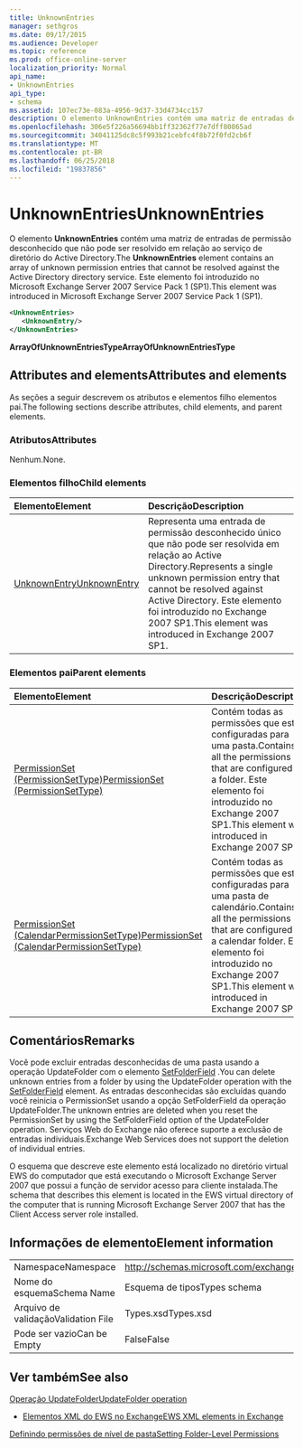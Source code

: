 ```yaml
---
title: UnknownEntries
manager: sethgros
ms.date: 09/17/2015
ms.audience: Developer
ms.topic: reference
ms.prod: office-online-server
localization_priority: Normal
api_name:
- UnknownEntries
api_type:
- schema
ms.assetid: 107ec73e-083a-4956-9d37-33d4734cc157
description: O elemento UnknownEntries contém uma matriz de entradas de permissão desconhecido que não pode ser resolvido em relação ao serviço de diretório do Active Directory. Este elemento foi introduzido no Microsoft Exchange Server 2007 Service Pack 1 (SP1).
ms.openlocfilehash: 306e5f226a56694bb1ff32362f77e7dff80865ad
ms.sourcegitcommit: 34041125dc8c5f993b21cebfc4f8b72f0fd2cb6f
ms.translationtype: MT
ms.contentlocale: pt-BR
ms.lasthandoff: 06/25/2018
ms.locfileid: "19837856"
---
```

# <a name="unknownentries"></a><span data-ttu-id="93e64-104">UnknownEntries</span><span class="sxs-lookup"><span data-stu-id="93e64-104">UnknownEntries</span></span>

<span data-ttu-id="93e64-105">O elemento **UnknownEntries** contém uma matriz de entradas de permissão desconhecido que não pode ser resolvido em relação ao serviço de diretório do Active Directory.</span><span class="sxs-lookup"><span data-stu-id="93e64-105">The **UnknownEntries** element contains an array of unknown permission entries that cannot be resolved against the Active Directory directory service.</span></span> <span data-ttu-id="93e64-106">Este elemento foi introduzido no Microsoft Exchange Server 2007 Service Pack 1 (SP1).</span><span class="sxs-lookup"><span data-stu-id="93e64-106">This element was introduced in Microsoft Exchange Server 2007 Service Pack 1 (SP1).</span></span> 
  
```xml
<UnknownEntries>
   <UnknownEntry/>
</UnknownEntries>
```

 <span data-ttu-id="93e64-107">**ArrayOfUnknownEntriesType**</span><span class="sxs-lookup"><span data-stu-id="93e64-107">**ArrayOfUnknownEntriesType**</span></span>
## <a name="attributes-and-elements"></a><span data-ttu-id="93e64-108">Attributes and elements</span><span class="sxs-lookup"><span data-stu-id="93e64-108">Attributes and elements</span></span>

<span data-ttu-id="93e64-109">As seções a seguir descrevem os atributos e elementos filho elementos pai.</span><span class="sxs-lookup"><span data-stu-id="93e64-109">The following sections describe attributes, child elements, and parent elements.</span></span>
  
### <a name="attributes"></a><span data-ttu-id="93e64-110">Atributos</span><span class="sxs-lookup"><span data-stu-id="93e64-110">Attributes</span></span>

<span data-ttu-id="93e64-111">Nenhum.</span><span class="sxs-lookup"><span data-stu-id="93e64-111">None.</span></span>
  
### <a name="child-elements"></a><span data-ttu-id="93e64-112">Elementos filho</span><span class="sxs-lookup"><span data-stu-id="93e64-112">Child elements</span></span>

|<span data-ttu-id="93e64-113">**Elemento**</span><span class="sxs-lookup"><span data-stu-id="93e64-113">**Element**</span></span>|<span data-ttu-id="93e64-114">**Descrição**</span><span class="sxs-lookup"><span data-stu-id="93e64-114">**Description**</span></span>|
|:-----|:-----|
|[<span data-ttu-id="93e64-115">UnknownEntry</span><span class="sxs-lookup"><span data-stu-id="93e64-115">UnknownEntry</span></span>](unknownentry.md) <br/> |<span data-ttu-id="93e64-116">Representa uma entrada de permissão desconhecido único que não pode ser resolvida em relação ao Active Directory.</span><span class="sxs-lookup"><span data-stu-id="93e64-116">Represents a single unknown permission entry that cannot be resolved against Active Directory.</span></span> <span data-ttu-id="93e64-117">Este elemento foi introduzido no Exchange 2007 SP1.</span><span class="sxs-lookup"><span data-stu-id="93e64-117">This element was introduced in Exchange 2007 SP1.</span></span>  <br/> |
   
### <a name="parent-elements"></a><span data-ttu-id="93e64-118">Elementos pai</span><span class="sxs-lookup"><span data-stu-id="93e64-118">Parent elements</span></span>

|<span data-ttu-id="93e64-119">**Elemento**</span><span class="sxs-lookup"><span data-stu-id="93e64-119">**Element**</span></span>|<span data-ttu-id="93e64-120">**Descrição**</span><span class="sxs-lookup"><span data-stu-id="93e64-120">**Description**</span></span>|
|:-----|:-----|
|[<span data-ttu-id="93e64-121">PermissionSet (PermissionSetType)</span><span class="sxs-lookup"><span data-stu-id="93e64-121">PermissionSet (PermissionSetType)</span></span>](permissionset-permissionsettype.md) <br/> |<span data-ttu-id="93e64-122">Contém todas as permissões que estão configuradas para uma pasta.</span><span class="sxs-lookup"><span data-stu-id="93e64-122">Contains all the permissions that are configured for a folder.</span></span> <span data-ttu-id="93e64-123">Este elemento foi introduzido no Exchange 2007 SP1.</span><span class="sxs-lookup"><span data-stu-id="93e64-123">This element was introduced in Exchange 2007 SP1.</span></span>  <br/> |
|[<span data-ttu-id="93e64-124">PermissionSet (CalendarPermissionSetType)</span><span class="sxs-lookup"><span data-stu-id="93e64-124">PermissionSet (CalendarPermissionSetType)</span></span>](permissionset-calendarpermissionsettype.md) <br/> |<span data-ttu-id="93e64-125">Contém todas as permissões que estão configuradas para uma pasta de calendário.</span><span class="sxs-lookup"><span data-stu-id="93e64-125">Contains all the permissions that are configured for a calendar folder.</span></span> <span data-ttu-id="93e64-126">Este elemento foi introduzido no Exchange 2007 SP1.</span><span class="sxs-lookup"><span data-stu-id="93e64-126">This element was introduced in Exchange 2007 SP1.</span></span>  <br/> |
   
## <a name="remarks"></a><span data-ttu-id="93e64-127">Comentários</span><span class="sxs-lookup"><span data-stu-id="93e64-127">Remarks</span></span>

<span data-ttu-id="93e64-128">Você pode excluir entradas desconhecidas de uma pasta usando a operação UpdateFolder com o elemento [SetFolderField](setfolderfield.md) .</span><span class="sxs-lookup"><span data-stu-id="93e64-128">You can delete unknown entries from a folder by using the UpdateFolder operation with the [SetFolderField](setfolderfield.md) element.</span></span> <span data-ttu-id="93e64-129">As entradas desconhecidas são excluídas quando você reinicia o PermissionSet usando a opção SetFolderField da operação UpdateFolder.</span><span class="sxs-lookup"><span data-stu-id="93e64-129">The unknown entries are deleted when you reset the PermissionSet by using the SetFolderField option of the UpdateFolder operation.</span></span> <span data-ttu-id="93e64-130">Serviços Web do Exchange não oferece suporte a exclusão de entradas individuais.</span><span class="sxs-lookup"><span data-stu-id="93e64-130">Exchange Web Services does not support the deletion of individual entries.</span></span> 
  
<span data-ttu-id="93e64-131">O esquema que descreve este elemento está localizado no diretório virtual EWS do computador que está executando o Microsoft Exchange Server 2007 que possui a função de servidor acesso para cliente instalada.</span><span class="sxs-lookup"><span data-stu-id="93e64-131">The schema that describes this element is located in the EWS virtual directory of the computer that is running Microsoft Exchange Server 2007 that has the Client Access server role installed.</span></span>
  
## <a name="element-information"></a><span data-ttu-id="93e64-132">Informações de elemento</span><span class="sxs-lookup"><span data-stu-id="93e64-132">Element information</span></span>

|||
|:-----|:-----|
|<span data-ttu-id="93e64-133">Namespace</span><span class="sxs-lookup"><span data-stu-id="93e64-133">Namespace</span></span>  <br/> |http://schemas.microsoft.com/exchange/services/2006/types  <br/> |
|<span data-ttu-id="93e64-134">Nome do esquema</span><span class="sxs-lookup"><span data-stu-id="93e64-134">Schema Name</span></span>  <br/> |<span data-ttu-id="93e64-135">Esquema de tipos</span><span class="sxs-lookup"><span data-stu-id="93e64-135">Types schema</span></span>  <br/> |
|<span data-ttu-id="93e64-136">Arquivo de validação</span><span class="sxs-lookup"><span data-stu-id="93e64-136">Validation File</span></span>  <br/> |<span data-ttu-id="93e64-137">Types.xsd</span><span class="sxs-lookup"><span data-stu-id="93e64-137">Types.xsd</span></span>  <br/> |
|<span data-ttu-id="93e64-138">Pode ser vazio</span><span class="sxs-lookup"><span data-stu-id="93e64-138">Can be Empty</span></span>  <br/> |<span data-ttu-id="93e64-139">False</span><span class="sxs-lookup"><span data-stu-id="93e64-139">False</span></span>  <br/> |
   
## <a name="see-also"></a><span data-ttu-id="93e64-140">Ver também</span><span class="sxs-lookup"><span data-stu-id="93e64-140">See also</span></span>



[<span data-ttu-id="93e64-141">Operação UpdateFolder</span><span class="sxs-lookup"><span data-stu-id="93e64-141">UpdateFolder operation</span></span>](updatefolder-operation.md)


- [<span data-ttu-id="93e64-142">Elementos XML do EWS no Exchange</span><span class="sxs-lookup"><span data-stu-id="93e64-142">EWS XML elements in Exchange</span></span>](ews-xml-elements-in-exchange.md)


[<span data-ttu-id="93e64-143">Definindo permissões de nível de pasta</span><span class="sxs-lookup"><span data-stu-id="93e64-143">Setting Folder-Level Permissions</span></span>](http://msdn.microsoft.com/library/c7530e86-5112-401c-b10a-9c054ae59f07%28Office.15%29.aspx)

